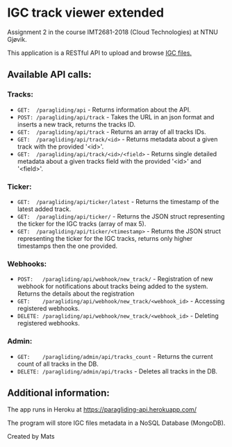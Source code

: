 # IGC track viewer extended
Assignment 2 in the course IMT2681-2018 (Cloud Technologies) at NTNU Gjøvik.

This application is a RESTful API to upload and browse [IGC files.](https://www.fai.org/sites/default/files/documents/igc_fr_spec_with_al4a_2016-4-10.pdf)

## Available API calls:
### Tracks:
 * `GET:  /paragliding/api`                    - Returns information about the API.
 * `POST: /paragliding/api/track`              - Takes the URL in an json format and inserts a new track, returns the tracks ID.
 * `GET:  /paragliding/api/track`              - Returns an array of all tracks IDs.
 * `GET:  /paragliding/api/track/<id>`         - Returns metadata about a given track with the provided '<id\>'.
 * `GET:  /paragliding/api/track/<id>/<field>` - Returns single detailed metadata about a given tracks field with the provided '<id\>' and '<field\>'.

### Ticker:
 * `GET:  /paragliding/api/ticker/latest`       - Returns the timestamp of the latest added track.
 * `GET:  /paragliding/api/ticker/`             - Returns the JSON struct representing the ticker for the IGC tracks (array of max 5).
 * `GET:  /paragliding/api/ticker/<timestamp>`  - Returns the JSON struct representing the ticker for the IGC tracks, returns only higher timestamps then the one provided.

### Webhooks:
 * `POST:   /paragliding/api/webhook/new_track/`  - Registration of new webhook for notifications about tracks being added to the system. Returns the details about the registration
 * `GET:    /paragliding/api/webhook/new_track/<webhook_id>` - Accessing registered webhooks.
 * `DELETE: /paragliding/api/webhook/new_track/<webhook_id>` - Deleting registered webhooks.

### Admin:
 * `GET:    /paragliding/admin/api/tracks_count`  - Returns the current count of all tracks in the DB.
 * `DELETE: /paragliding/admin/api/tracks`      - Deletes all tracks in the DB.


## Additional information:
The app runs in Heroku at https://paragliding-api.herokuapp.com/

The program will store IGC files metadata in a NoSQL Database (MongoDB).


Created by Mats
